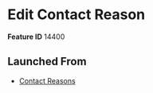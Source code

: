 # Edit Contact Reason

**Feature ID** 14400

## Launched From

- [Contact Reasons](Contact%20Reasons.md)











































































